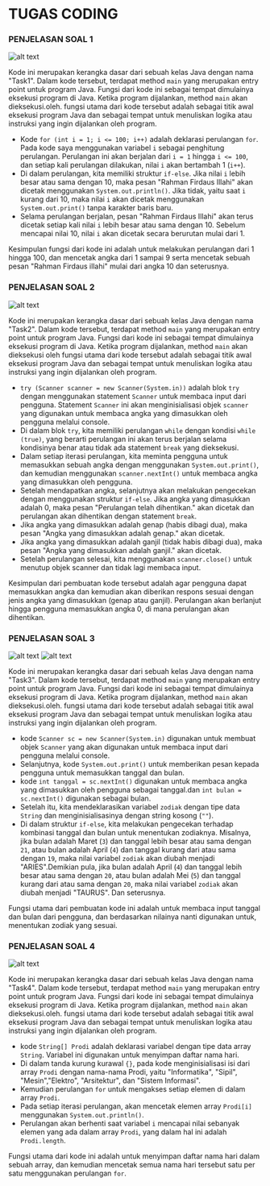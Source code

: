 # TUGAS CODING
### PENJELASAN SOAL 1
![alt text](https://github.com/RahmannFirdaus/RahmannFirdaus/blob/main/publik/Screenshot%202023-11-04%20132015.png?raw=true)

Kode ini merupakan kerangka dasar dari sebuah kelas Java dengan nama "Task1". Dalam kode  tersebut, terdapat method `main` yang merupakan entry point untuk program Java. Fungsi dari kode ini sebagai tempat dimulainya eksekusi program di Java. Ketika program dijalankan, method `main` akan dieksekusi.oleh. fungsi utama dari kode tersebut adalah sebagai titik awal eksekusi program Java dan sebagai tempat untuk menuliskan logika atau instruksi yang ingin dijalankan oleh program.

- Kode `for (int i = 1; i <= 100; i++)` adalah deklarasi perulangan `for`. Pada kode saya menggunakan  variabel `i` sebagai penghitung perulangan. Perulangan ini akan berjalan dari `i = 1` hingga `i <= 100`, dan setiap kali perulangan dilakukan, nilai `i` akan bertambah 1 (`i++`).
- Di dalam perulangan, kita memiliki struktur `if-else`. Jika nilai `i` lebih besar atau sama dengan 10, maka pesan "Rahman Firdaus Illahi" akan dicetak menggunakan `System.out.println()`. Jika tidak, yaitu saat `i` kurang dari 10, maka nilai `i` akan dicetak menggunakan `System.out.print()` tanpa karakter baris baru.
- Selama perulangan berjalan, pesan "Rahman Firdaus Illahi" akan terus dicetak setiap kali nilai `i` lebih besar atau sama dengan 10. Sebelum mencapai nilai 10, nilai `i` akan dicetak secara berurutan mulai dari 1.

Kesimpulan fungsi dari kode ini adalah untuk melakukan perulangan dari 1 hingga 100, dan mencetak angka dari 1 sampai 9 serta mencetak sebuah pesan "Rahman Firdaus illahi" mulai dari angka 10 dan seterusnya.

### PENJELASAN SOAL 2
![alt text](https://github.com/RahmannFirdaus/RahmannFirdaus/blob/main/publik/Screenshot%202023-11-04%20132036.png?raw=true)

Kode ini merupakan  kerangka dasar dari sebuah kelas Java dengan nama "Task2". Dalam kode  tersebut, terdapat method `main` yang merupakan entry point untuk program Java. Fungsi dari kode ini sebagai tempat dimulainya eksekusi program di Java. Ketika program dijalankan, method `main` akan dieksekusi oleh fungsi utama dari kode tersebut adalah sebagai titik awal eksekusi program Java dan sebagai tempat untuk menuliskan logika atau instruksi yang ingin dijalankan oleh program.

- `try (Scanner scanner = new Scanner(System.in))` adalah blok `try` dengan  menggunakan statement `Scanner` untuk membaca input dari pengguna. Statement `Scanner` ini akan menginisialisasi objek `scanner` yang digunakan untuk membaca angka yang dimasukkan oleh pengguna melalui console.
- Di dalam blok `try`, kita memiliki perulangan `while` dengan kondisi `while (true)`, yang berarti perulangan ini akan terus berjalan selama kondisinya benar atau tidak ada statement `break` yang dieksekusi.
- Dalam setiap iterasi perulangan, kita meminta pengguna untuk memasukkan sebuah angka dengan menggunakan `System.out.print()`, dan kemudian menggunakan `scanner.nextInt()` untuk membaca angka yang dimasukkan oleh pengguna.
- Setelah mendapatkan angka, selanjutnya akan melakukan pengecekan dengan menggunakan struktur `if-else`. Jika angka yang dimasukkan adalah 0, maka pesan "Perulangan telah dihentikan." akan dicetak dan perulangan akan dihentikan dengan statement `break`.
- Jika angka yang dimasukkan adalah genap (habis dibagi dua), maka pesan "Angka yang dimasukkan adalah genap." akan dicetak.
- Jika angka yang dimasukkan adalah ganjil (tidak habis dibagi dua), maka pesan "Angka yang dimasukkan adalah ganjil." akan dicetak.
- Setelah perulangan selesai, kita menggunakan `scanner.close()` untuk menutup objek scanner dan tidak lagi membaca input.

Kesimpulan dari pembuatan kode tersebut adalah agar pengguna dapat memasukkan angka dan kemudian akan diberikan respons sesuai dengan jenis angka yang dimasukkan (genap atau ganjil). Perulangan akan berlanjut hingga pengguna memasukkan angka 0, di mana perulangan akan dihentikan.

### PENJELASAN SOAL 3
![alt text](https://github.com/RahmannFirdaus/RahmannFirdaus/blob/main/publik/Screenshot%202023-11-04%20164240.png?raw=true)
![alt text](https://github.com/RahmannFirdaus/RahmannFirdaus/blob/main/publik/Screenshot%202023-11-04%20164303.png?raw=true)

Kode ini merupakan kerangka dasar dari sebuah kelas Java dengan nama "Task3". Dalam kode tersebut, terdapat method `main` yang merupakan entry point untuk program Java. Fungsi dari kode ini sebagai tempat dimulainya eksekusi program di Java. Ketika program dijalankan, method `main` akan dieksekusi.oleh. fungsi utama dari kode tersebut adalah sebagai titik awal eksekusi program Java dan sebagai tempat untuk menuliskan logika atau instruksi yang ingin dijalankan oleh program.

- kode `Scanner sc = new Scanner(System.in)` digunakan untuk membuat objek `Scanner` yang akan digunakan untuk membaca input dari pengguna melalui console.
- Selanjutnya, kode `System.out.print()` untuk memberikan pesan kepada pengguna untuk memasukkan tanggal dan bulan.
- kode `int tanggal = sc.nextInt()` digunakan untuk membaca angka yang dimasukkan oleh pengguna sebagai tanggal.dan `int bulan = sc.nextInt()` digunakan sebagai bulan.
- Setelah itu, kita mendeklarasikan variabel `zodiak` dengan tipe data `String` dan menginisialisasinya dengan string kosong (`""`).
- Di dalam struktur `if-else`, kita melakukan pengecekan terhadap kombinasi tanggal dan bulan untuk menentukan zodiaknya. Misalnya, jika bulan adalah Maret (`3`) dan tanggal lebih besar atau sama dengan `21`, atau bulan adalah April (`4`) dan tanggal kurang dari atau sama dengan `19`, maka nilai variabel `zodiak` akan diubah menjadi "ARIES".Demikian pula, jika bulan adalah April (`4`) dan tanggal lebih besar atau sama dengan `20`, atau bulan adalah Mei (`5`) dan tanggal kurang dari atau sama dengan `20`, maka nilai variabel `zodiak` akan diubah menjadi "TAURUS". Dan seterusnya.

Fungsi utama dari pembuatan kode ini adalah untuk membaca input tanggal dan bulan dari pengguna, dan berdasarkan nilainya nanti digunakan untuk, menentukan zodiak yang sesuai.

### PENJELASAN SOAL 4
![alt text](https://github.com/RahmannFirdaus/RahmannFirdaus/blob/main/publik/Screenshot%202023-11-04%20164315.png?raw=true)

Kode ini merupakan  kerangka dasar dari sebuah kelas Java dengan nama "Task4". Dalam kode  tersebut, terdapat method `main` yang merupakan entry point untuk program Java. Fungsi dari kode ini sebagai tempat dimulainya eksekusi program di Java. Ketika program dijalankan, method `main` akan dieksekusi.oleh. fungsi utama dari kode tersebut adalah sebagai titik awal eksekusi program Java dan sebagai tempat untuk menuliskan logika atau instruksi yang ingin dijalankan oleh program.

- kode `String[] Prodi` adalah deklarasi variabel dengan tipe data array `String`. Variabel ini digunakan untuk menyimpan daftar nama hari.
- Di dalam tanda kurung kurawal `{}`, pada kode menginisialisasi isi dari array `Prodi` dengan nama-nama Prodi, yaitu "Informatika", "Sipil", "Mesin","Elektro", "Arsitektur", dan "Sistem Informasi".
- Kemudian perulangan `for` untuk mengakses setiap elemen di dalam array `Prodi`.
- Pada setiap iterasi perulangan, akan mencetak elemen array `Prodi[i]` menggunakan `System.out.println()`.
- Perulangan akan berhenti saat variabel `i` mencapai nilai sebanyak elemen yang ada dalam array `Prodi`, yang dalam hal ini adalah `Prodi.length`.

Fungsi utama dari kode ini adalah untuk menyimpan daftar nama hari dalam sebuah array, dan kemudian mencetak semua nama hari tersebut satu per satu menggunakan perulangan `for`.
